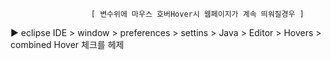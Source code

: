 
                      [ 변수위에 마우스 호버Hover시 웹페이지가 계속 띄워질경우 ]

▶ eclipse IDE > window > preferences > settins > Java > Editor > Hovers > combined Hover 체크를 헤제

